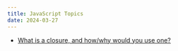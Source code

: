 ```yaml
---
title: JavaScript Topics
date: 2024-03-27
---
```


<!-- - [Explain event delegation.](/event-delegation/) -->

<!-- - [Explain how this works in JavaScript.](/what-is-this/) -->

- [What is a closure, and how/why would you use one?](/javascript/closures)

<!-- - [Explain how prototypal inheritance works.](/prototypal-inheritance) -->

<!-- - [What is the difference between a variable that is: null, undefined or undeclared?]()

- [How would you go about checking for any of these states?]()


- [What language constructions do you use for iterating over object properties and array items?]()

- [Can you describe the main difference between the Array.forEach() loop and Array.map() methods and why you would pick one versus the other?]()

- [What is a typical use case for anonymous functions?]()

- [What is the difference between host objects and native objects?]()

- [Explain the difference between: function Person(){}, var person = Person(), and var person = new Person()?]()

- [Explain the differences on the usage of foo between function foo() {} and var foo = function() {}]()

- [Can you explain what Function.call and Function.apply do? What is the notable difference between the two?]()

- [Explain Function.prototype.bind.]()

- [What is the difference between feature detection, feature inference, and using the UA string?]()

- [Explain “hoisting”.]()

- [What is type coercion? What are common pitfalls of relying on type coercion in JavaScript code?]()

- [Describe event bubbling.]()

- [Describe event capturing.]()

- [What is the difference between an “attribute” and a “property”?]()

- [What are the pros and cons of extending built-in JavaScript objects?]()

- [What is the difference between == and ===?]()

- [Explain the same-origin policy with regards to JavaScript.]()

- [Why is it called a Ternary operator, what does the word “Ternary” indicate?]()

- [What is strict mode? What are some of the advantages/disadvantages of using it?]()

- [What are some of the advantages/disadvantages of writing JavaScript code in a language that compiles to JavaScript?]()

- [What tools and techniques do you use debugging JavaScript code?]()

- [Explain the difference between mutable and immutable objects.]()

- [What is an example of an immutable object in JavaScript?]()

- [What are the pros and cons of immutability?]()

- [How can you achieve immutability in your own code?]()

- [Explain the difference between synchronous and asynchronous functions.]()

- [What is event loop?]()

- [What is the difference between call stack and task queue?]()

- [What are the differences between variables created using let, var or const?]()

- [What are the differences between ES6 class and ES5 function constructors?]()

- [Can you offer a use case for the new arrow => function syntax? How does this new syntax differ from other functions?]()

- [What advantage is there for using the arrow syntax for a method in a constructor?]()

- [What is the definition of a higher-order function?]()

- [Can you give an example for destructuring an object or an array?]()

- [Can you give an example of generating a string with ES6 Template Literals?]()

- [Can you give an example of a curry function and why this syntax offers an advantage?]()

- [What are the benefits of using spread syntax and how is it different from rest syntax?]()

- [How can you share code between files?]()

- [Why you might want to create static class members?]()

- [What is the difference between while and do-while loops in JavaScript?]()

- [What is a promise? Where and how would you use promise?]()

- [Discuss how you might use Object Oriented Programming principles when coding with JavaScript.]() -->
